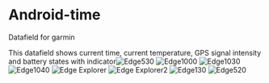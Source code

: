 # Android-time
Datafield for garmin

This datafield shows current time, current temperature, GPS signal intensity and battery states with indicator![Edge530](https://user-images.githubusercontent.com/116134685/204169322-6c39a878-ce31-4d85-8c2a-513c89bd604b.png)
![Edge1000](https://user-images.githubusercontent.com/116134685/204169324-3b032266-516e-405a-8af5-16002c1af9bf.png)
![Edge1030](https://user-images.githubusercontent.com/116134685/204169325-68b0bb9d-95d4-427f-85ef-72469233c409.png)
![Edge1040](https://user-images.githubusercontent.com/116134685/204169326-930637d1-d97e-4d25-bddc-755c406350f9.png)
![Edge Explorer](https://user-images.githubusercontent.com/116134685/204169328-df2916ee-5113-48e1-ae3f-3e1ee1b6f5b2.png)
![Edge Explorer2](https://user-images.githubusercontent.com/116134685/204169330-e89b5463-d643-431c-aaf4-1ebac33c2f82.png)
![Edge130](https://user-images.githubusercontent.com/116134685/204169332-c30d3895-a4dd-4ee1-8b27-eea076905bf7.png)
![Edge520](https://user-images.githubusercontent.com/116134685/204169337-dc7150f2-0348-4b56-9728-9ed11c50e200.png)
